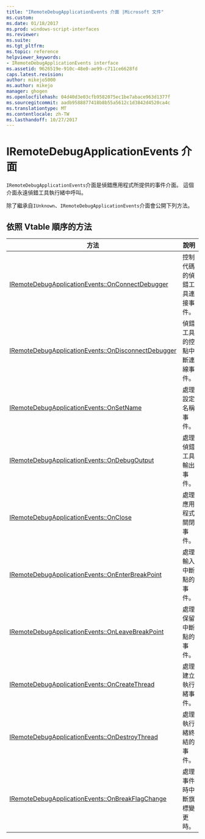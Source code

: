 ```yaml
---
title: "IRemoteDebugApplicationEvents 介面 |Microsoft 文件"
ms.custom: 
ms.date: 01/18/2017
ms.prod: windows-script-interfaces
ms.reviewer: 
ms.suite: 
ms.tgt_pltfrm: 
ms.topic: reference
helpviewer_keywords:
- IRemoteDebugApplicationEvents interface
ms.assetid: 9626519e-910c-48e0-ae99-c711ce6628fd
caps.latest.revision: 
author: mikejo5000
ms.author: mikejo
manager: ghogen
ms.openlocfilehash: 04d40d3e03cfb9582075ec1be7abace963d1377f
ms.sourcegitcommit: aadb9588877418b8b55a5612c1d3842d4520ca4c
ms.translationtype: MT
ms.contentlocale: zh-TW
ms.lasthandoff: 10/27/2017
---
```

# <a name="iremotedebugapplicationevents-interface"></a>IRemoteDebugApplicationEvents 介面
`IRemoteDebugApplicationEvents`介面是偵錯應用程式所提供的事件介面。 這個介面永遠偵錯工具執行緒中呼叫。  
  
 除了繼承自`IUnknown`、`IRemoteDebugApplicationEvents`介面會公開下列方法。  
  
## <a name="methods-in-vtable-order"></a>依照 Vtable 順序的方法  
  
|方法|說明|  
|------------|-----------------|  
|[IRemoteDebugApplicationEvents::OnConnectDebugger](../../winscript/reference/iremotedebugapplicationevents-onconnectdebugger.md)|控制代碼的偵錯工具連接事件。|  
|[IRemoteDebugApplicationEvents::OnDisconnectDebugger](../../winscript/reference/iremotedebugapplicationevents-ondisconnectdebugger.md)|偵錯工具的控點中斷連線事件。|  
|[IRemoteDebugApplicationEvents::OnSetName](../../winscript/reference/iremotedebugapplicationevents-onsetname.md)|處理設定名稱事件。|  
|[IRemoteDebugApplicationEvents::OnDebugOutput](../../winscript/reference/iremotedebugapplicationevents-ondebugoutput.md)|處理偵錯工具輸出事件。|  
|[IRemoteDebugApplicationEvents::OnClose](../../winscript/reference/iremotedebugapplicationevents-onclose.md)|處理應用程式關閉事件。|  
|[IRemoteDebugApplicationEvents::OnEnterBreakPoint](../../winscript/reference/iremotedebugapplicationevents-onenterbreakpoint.md)|處理輸入中斷點的事件。|  
|[IRemoteDebugApplicationEvents::OnLeaveBreakPoint](../../winscript/reference/iremotedebugapplicationevents-onleavebreakpoint.md)|處理保留中斷點的事件。|  
|[IRemoteDebugApplicationEvents::OnCreateThread](../../winscript/reference/iremotedebugapplicationevents-oncreatethread.md)|處理建立執行緒事件。|  
|[IRemoteDebugApplicationEvents::OnDestroyThread](../../winscript/reference/iremotedebugapplicationevents-ondestroythread.md)|處理執行緒終結的事件。|  
|[IRemoteDebugApplicationEvents::OnBreakFlagChange](../../winscript/reference/iremotedebugapplicationevents-onbreakflagchange.md)|處理事件時中斷旗標變更時。|